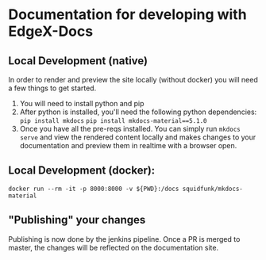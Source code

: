 # Documentation for developing with EdgeX-Docs



## Local Development (native)

In order to render and preview the site locally (without docker) you will need a few things to get started. 
1) You will need to install python and pip
2) After python is installed, you'll need the following python dependencies:
`pip install mkdocs`
`pip install mkdocs-material==5.1.0`
3) Once you have all the pre-reqs installed. You can simply run `mkdocs serve` and view the rendered content locally and makes changes to your documentation and preview them in realtime with a browser open. 

## Local Development (docker):

`docker run --rm -it -p 8000:8000 -v ${PWD}:/docs squidfunk/mkdocs-material`

## "Publishing" your changes

Publishing is now done by the jenkins pipeline. Once a PR is merged to master, the changes will be reflected on the documentation site. 
 